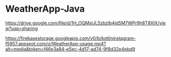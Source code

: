 # WeatherApp-Java

https://drive.google.com/file/d/1H_OQMslJL5zbzIb4id5M7WPr9h8T8XIX/view?usp=sharing

https://firebasestorage.googleapis.com/v0/b/kotlininstagram-f5957.appspot.com/o/WeatherApp-usage.mp4?alt=media&token=f46e3a84-e5ec-4d17-ad74-9f8d32e4ebd9
